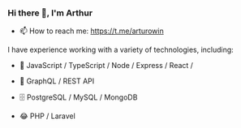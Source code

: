 ### Hi there 👋, I'm Arthur

- 📫 How to reach me: https://t.me/arturowin


I have experience working with a variety of technologies, including:

- 🌟 JavaScript / TypeScript / Node / Express / React /

- 🚀 GraphQL / REST API

- 🗄️ PostgreSQL / MySQL / MongoDB

- 😂 PHP / Laravel 
